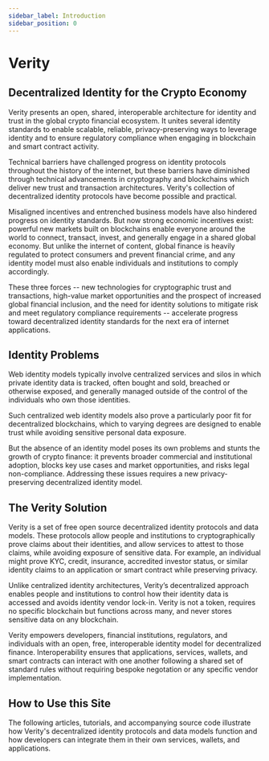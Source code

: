 ```yaml
---
sidebar_label: Introduction
sidebar_position: 0
---
```


# Verity

## Decentralized Identity for the Crypto Economy

Verity presents an open, shared, interoperable architecture for identity and trust in the global crypto financial ecosystem. It unites several identity standards to enable scalable, reliable, privacy-preserving ways to leverage identity and to ensure regulatory compliance when engaging in blockchain and smart contract activity.

Technical barriers have challenged progress on identity protocols throughout the history of the internet, but these barriers have diminished through technical advancements in cryptography and blockchains which deliver new trust and transaction architectures. Verity's collection of decentralized identity protocols have become possible and practical.

Misaligned incentives and entrenched business models have also hindered progress on identity standards. But now strong economic incentives exist: powerful new markets built on blockchains enable everyone around the world to connect, transact, invest, and generally engage in a shared global economy. But unlike the internet of content, global finance is heavily regulated to protect consumers and prevent financial crime, and any identity model must also enable individuals and institutions to comply accordingly.

These three forces -- new technologies for cryptographic trust and transactions, high-value market opportunities and the prospect of increased global financial inclusion, and the need for identity solutions to mitigate risk and meet regulatory compliance requirements -- accelerate progress toward decentralized identity standards for the next era of internet applications.

## Identity Problems

Web identity models typically involve centralized services and silos in which private identity data is tracked, often bought and sold, breached or otherwise exposed, and generally managed outside of the control of the individuals who own those identities.

Such centralized web identity models also prove a particularly poor fit for decentralized blockchains, which to varying degrees are designed to enable trust while avoiding sensitive personal data exposure.

But the absence of an identity model poses its own problems and stunts the growth of crypto finance: it prevents broader commercial and institutional adoption, blocks key use cases and market opportunities, and risks legal non-compliance. Addressing these issues requires a new privacy-preserving decentralized identity model.

## The Verity Solution

Verity is a set of free open source decentralized identity protocols and data models. These protocols allow people and institutions to cryptographically prove claims about their identities, and allow services to attest to those claims, while avoiding exposure of sensitive data. For example, an individual might prove KYC, credit, insurance, accredited investor status, or similar identity claims to an application or smart contract while preserving privacy.

Unlike centralized identity architectures, Verity’s decentralized approach enables people and institutions to control how their identity data is accessed and avoids identity vendor lock-in. Verity is not a token, requires no specific blockchain but functions across many, and never stores sensitive data on any blockchain.

Verity empowers developers, financial institutions, regulators, and individuals with an open, free, interoperable identity model for decentralized finance. Interoperability ensures that applications, services, wallets, and smart contracts can interact with one another following a shared set of standard rules without requiring bespoke negotation or any specific vendor implementation.

## How to Use this Site

The following articles, tutorials, and accompanying source code illustrate how Verity's decentralized identity protocols and data models function and how developers can integrate them in their own services, wallets, and applications.
